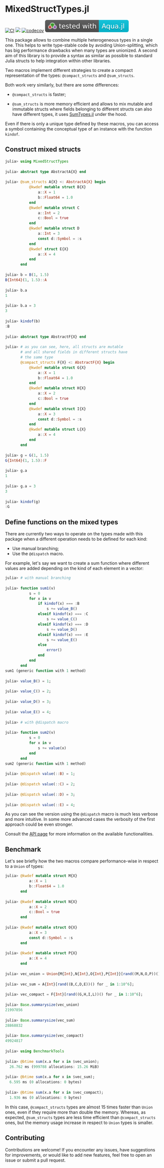 # MixedStructTypes.jl

[![CI](https://github.com/JuliaDynamics/MixedStructTypes.jl/workflows/CI/badge.svg)](https://github.com/JuliaDynamics/MixedStructTypes.jl/actions?query=workflow%3ACI)
[![](https://img.shields.io/badge/docs-stable-blue.svg)](https://juliadynamics.github.io/MixedStructTypes.jl/stable/)
[![codecov](https://codecov.io/gh/JuliaDynamics/MixedStructTypes.jl/graph/badge.svg?token=rz9b1WTqCa)](https://codecov.io/gh/JuliaDynamics/MixedStructTypes.jl)
[![Aqua QA](https://raw.githubusercontent.com/JuliaTesting/Aqua.jl/master/badge.svg)](https://github.com/JuliaTesting/Aqua.jl)

This package allows to combine multiple heterogeneous types in a single one. This helps to write type-stable code
by avoiding Union-splitting, which has big performance drawbacks when many types are unionized. A second aim
of this library is to provide a syntax as similar as possible to standard Julia structs to help integration within
other libraries. 

Two macros implement different strategies to create a compact representation of the types: `@compact_structs` and
`@sum_structs`.

Both work very similarly, but there are some differences:

- `@compact_structs` is faster;

- `@sum_structs` is more memory efficient and allows to mix mutable and immutable structs where fields belonging to different structs can also have different types, it uses [SumTypes.jl](https://github.com/MasonProtter/SumTypes.jl) under the hood. 

Even if there is only a unique type defined by these macros, you can access a symbol containing the conceptual type
of an instance with the function `kindof`.

## Construct mixed structs

```julia
julia> using MixedStructTypes

julia> abstract type AbstractA{X} end

julia> @sum_structs A{X} <: AbstractA{X} begin
           @kwdef mutable struct B{X}
               a::X = 1
               b::Float64 = 1.0
           end
           @kwdef mutable struct C
               a::Int = 2
               c::Bool = true
           end
           @kwdef mutable struct D
               a::Int = 3
               const d::Symbol = :s
           end
           @kwdef struct E{X}
               a::X = 4
           end
       end

julia> b = B(1, 1.5)
B{Int64}(1, 1.5)::A

julia> b.a
1

julia> b.a = 3
3

julia> kindof(b)
:B

julia> abstract type AbstractF{X} end

julia> # as you can see, here, all structs are mutable
       # and all shared fields in different structs have
       # the same type
       @compact_structs F{X} <: AbstractF{X} begin
           @kwdef mutable struct G{X}
               a::X = 1
               b::Float64 = 1.0
           end
           @kwdef mutable struct H{X}
               a::X = 2
               c::Bool = true
           end
           @kwdef mutable struct I{X}
               a::X = 3
               const d::Symbol = :s
           end
           @kwdef mutable struct L{X}
               a::X = 4
           end
       end

julia> g = G(1, 1.5)
G{Int64}(1, 1.5)::F

julia> g.a
1

julia> g.a = 3
3

julia> kindof(g)
:G
```

## Define functions on the mixed types

There are currently two ways to operate on the types made with this package when a different
operation needs to be defined for each kind:

- Use manual branching;
- Use the `@dispatch` macro.

For example, let's say we want to create a sum function where different values are added
depending on the kind of each element in a vector:

```julia
julia> # with manual branching

julia> function sum1(v)
           s = 0
           for x in v
               if kindof(x) === :B
                   s += value_B()
               elseif kindof(x) === :C
                   s += value_C()
               elseif kindof(x) === :D
                   s += value_D()
               elseif kindof(x) === :E
                   s += value_E()
               else
                   error()
               end
           end
       end
sum1 (generic function with 1 method)

julia> value_B() = 1;

julia> value_C() = 2;

julia> value_D() = 3;

julia> value_E() = 4;

julia> # with @dispatch macro

julia> function sum2(v)
           s = 0
           for x in v
               s += value(x)
           end
       end
sum2 (generic function with 1 method)

julia> @dispatch value(::B) = 1;

julia> @dispatch value(::C) = 2;

julia> @dispatch value(::D) = 3;

julia> @dispatch value(::E) = 4;
```

As you can see the version using the `@dispatch` macro is much less verbose and more intuitive. In some more
advanced cases the verbosity of the first approach could be even stronger. 

Consult the [API page](https://juliadynamics.github.io/MixedStructTypes.jl/stable/) for more information on the available functionalities.

## Benchmark

Let's see briefly how the two macros compare performance-wise in respect to a `Union` of types:

```julia
julia> @kwdef mutable struct M{X}
           a::X = 1
           b::Float64 = 1.0
       end

julia> @kwdef mutable struct N{X}
           a::X = 2
           c::Bool = true
       end

julia> @kwdef mutable struct O{X}
           a::X = 3
           const d::Symbol = :s
       end

julia> @kwdef mutable struct P{X}
           a::X = 4
       end

julia> vec_union = Union{M{Int},N{Int},O{Int},P{Int}}[rand((M,N,O,P))() for _ in 1:10^6];

julia> vec_sum = A{Int}[rand((B,C,D,E))() for _ in 1:10^6];

julia> vec_compact = F{Int}[rand((G,H,I,L))() for _ in 1:10^6];

julia> Base.summarysize(vec_union)
21997856

julia> Base.summarysize(vec_sum)
28868832

julia> Base.summarysize(vec_compact)
49924817

julia> using BenchmarkTools

julia> @btime sum(x.a for x in $vec_union);
  26.762 ms (999788 allocations: 15.26 MiB)

julia> @btime sum(x.a for x in $vec_sum);
  6.595 ms (0 allocations: 0 bytes)

julia> @btime sum(x.a for x in $vec_compact);
  1.936 ms (0 allocations: 0 bytes)
```

In this case, `@compact_structs` types are almost 15 times faster than `Union` ones, even if they require more than
double the memory. Whereas, as expected, `@sum_structs` types are less time efficient than `@compact_structs` ones, 
but the memory usage increase in respect to `Union` types is smaller.

## Contributing

Contributions are welcome! If you encounter any issues, have suggestions for improvements, or would like to add new 
features, feel free to open an issue or submit a pull request.
